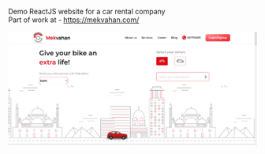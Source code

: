Demo ReactJS website for a car rental company <br>
Part of work at - https://mekvahan.com/ <br><br>
![Alt text](image.png)
